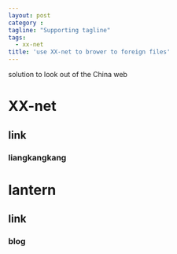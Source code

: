 ```yaml
---
layout: post
category :
tagline: "Supporting tagline"
tags:
  - xx-net
title: 'use XX-net to brower to foreign files'
---
```


solution to look out of the China web


<!--more-->

# XX-net

## link


### liangkangkang

# lantern

## link


### blog
